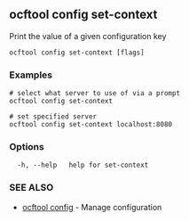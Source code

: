 ## ocftool config set-context

Print the value of a given configuration key

```
ocftool config set-context [flags]
```

### Examples

```
# select what server to use of via a prompt
ocftool config set-context

# set specified server
ocftool config set-context localhost:8080

```

### Options

```
  -h, --help   help for set-context
```

### SEE ALSO

* [ocftool config](ocftool_config.md)	 - Manage configuration

